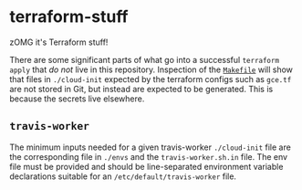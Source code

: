# terraform-stuff

zOMG it's Terraform stuff!

There are some significant parts of what go into a successful `terraform apply`
that *do not* live in this repository.  Inspection of the
[`Makefile`](./Makefile) will show that files in `./cloud-init` expected by the
terraform configs such as `gce.tf` are not stored in Git, but instead are
expected to be generated.  This is because the secrets live elsewhere.

## `travis-worker`

The minimum inputs needed for a given travis-worker `./cloud-init` file are the
corresponding file in `./envs` and the `travis-worker.sh.in` file.  The env file
must be provided and should be line-separated environment variable declarations
suitable for an `/etc/default/travis-worker` file.
